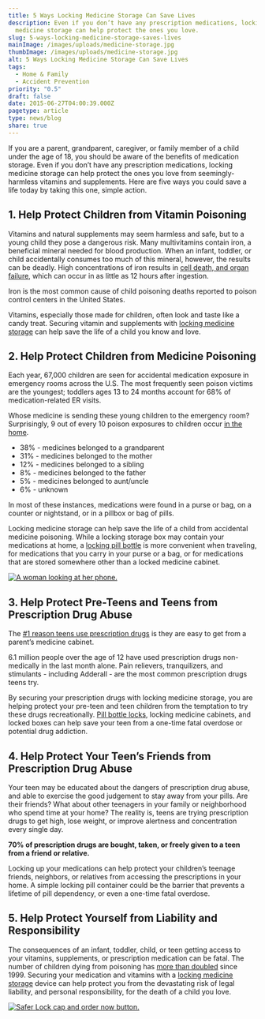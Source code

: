 ```yaml
---
title: 5 Ways Locking Medicine Storage Can Save Lives
description: Even if you don’t have any prescription medications, locking
  medicine storage can help protect the ones you love.
slug: 5-ways-locking-medicine-storage-saves-lives
mainImage: /images/uploads/medicine-storage.jpg
thumbImage: /images/uploads/medicine-storage.jpg
alt: 5 Ways Locking Medicine Storage Can Save Lives
tags:
  - Home & Family
  - Accident Prevention
priority: "0.5"
draft: false
date: 2015-06-27T04:00:39.000Z
pagetype: article
type: news/blog
share: true
---
```

If you are a parent, grandparent, caregiver, or family member of a child under the age of 18, you should be aware of the benefits of medication storage. Even if you don’t have any prescription medications, locking medicine storage can help protect the ones you love from seemingly-harmless vitamins and supplements. Here are five ways you could save a life today by taking this one, simple action.

## 1. Help Protect Children from Vitamin Poisoning

Vitamins and natural supplements may seem harmless and safe, but to a young child they pose a dangerous risk. Many multivitamins contain iron, a beneficial mineral needed for blood production. When an infant, toddler, or child accidentally consumes too much of this mineral, however, the results can be deadly. High concentrations of iron results in [cell death, and organ failure](http://adc.bmj.com/content/87/5/400.full), which can occur in as little as 12 hours after ingestion.

Iron is the most common cause of child poisoning deaths reported to poison control centers in the United States.

Vitamins, especially those made for children, often look and taste like a candy treat. Securing vitamin and supplements with [locking medicine storage](http://saferlock.wpengine.com/) can help save the life of a child you know and love.

## 2. Help Protect Children from Medicine Poisoning

Each year, 67,000 children are seen for accidental medication exposure in emergency rooms across the U.S. The most frequently seen poison victims are the youngest; toddlers ages 13 to 24 months account for 68% of medication-related ER visits.

Whose medicine is sending these young children to the emergency room? Surprisingly, 9 out of every 10 poison exposures to children occur [in the home](https://www.preventinjury.org/PDF/2013-Poisoning).

* 38% - medicines belonged to a grandparent
* 31% - medicines belonged to the mother
* 12% - medicines belonged to a sibling
* 8% - medicines belonged to the father
* 5% - medicines belonged to aunt/uncle
* 6% - unknown

In most of these instances, medications were found in a purse or bag, on a counter or nightstand, or in a pillbox or bag of pills.

Locking medicine storage can help save the life of a child from accidental medicine poisoning. While a locking storage box may contain your medications at home, a [locking pill bottle](/products/saferlock/) is more convenient when traveling, for medications that you carry in your purse or a bag, or for medications that are stored somewhere other than a locked medicine cabinet.

[![A woman looking at her phone.](/images/uploads/rxguardian-well-rx-graphic.jpg "Save up to 80 percent on prescription drugs.")](https://www.wellrx.com/rx-discount-card/enroll/?invitecode=SaferLock%20&utm_source=SaferLock%20&utm_medium=affiliate&utm_campaign=%3cblogs%3E "WellRx Link")

## 3. Help Protect Pre-Teens and Teens from Prescription Drug Abuse

The [\#1 reason teens use prescription drugs](http://www.drugabuse.gov/sites/default/files/poppingpills-nida.pdf) is they are easy to get from a parent’s medicine cabinet.

6.1 million people over the age of 12 have used prescription drugs non-medically in the last month alone. Pain relievers, tranquilizers, and stimulants - including Adderall - are the most common prescription drugs teens try.

By securing your prescription drugs with locking medicine storage, you are helping protect your pre-teen and teen children from the temptation to try these drugs recreationally. [Pill bottle locks](http://saferlock.wpengine.com/), locking medicine cabinets, and locked boxes can help save your teen from a one-time fatal overdose or potential drug addiction.

## 4. Help Protect Your Teen’s Friends from Prescription Drug Abuse

Your teen may be educated about the dangers of prescription drug abuse, and able to exercise the good judgement to stay away from your pills. Are their friends? What about other teenagers in your family or neighborhood who spend time at your home? The reality is, teens are trying prescription drugs to get high, lose weight, or improve alertness and concentration every single day.

**70% of prescription drugs are bought, taken, or freely given to a teen from a friend or relative.**

Locking up your medications can help protect your children’s teenage friends, neighbors, or relatives from accessing the prescriptions in your home. A simple locking pill container could be the barrier that prevents a lifetime of pill dependency, or even a one-time fatal overdose.

## 5. Help Protect Yourself from Liability and Responsibility

The consequences of an infant, toddler, child, or teen getting access to your vitamins, supplements, or prescription medication can be fatal. The number of children dying from poisoning has [more than doubled](https://www.preventinjury.org/PDF/2013-Poisoning) since 1999. Securing your medication and vitamins with a [locking medicine storage](https://rxguardian.com/) device can help protect you from the devastating risk of legal liability, and personal responsibility, for the death of a child you love.

[![Safer Lock cap and order now button.](/images/uploads/safer-cta.png "Better safe than sorry. Lock up your meds.")](https://shop.rxguardian.com/products/safer-lock "Safer Lock Product Link")